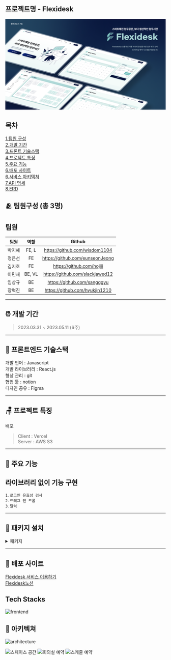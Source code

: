 ## 프로젝트명 - Flexidesk

![브로셔](/public/img/brochure.png)

## 목차

[1.팀원 구성](<#🏃🏻‍♂️-팀원구성-(총-3명)>)  
[2.개발 기간](#⏰-개발-기간)  
[3.프론트 기술스택](#📝-프론트엔드-기술스택)  
[4.프로젝트 특징](#🪑-프로젝트-특징)  
[5.주요 기능](#👀-주요-기능)  
[6.배포 사이트](#💎-배포-사이트)  
[6.서비스 아키텍쳐](#💫-서비스-아키텍쳐)  
[7.API 명세](#-API-명세)  
[8.ERD](#💫-ERD)

## 🫂 팀원구성 (총 3명)

## 팀원

|  팀원  |  역할  |             Github              |
| :----: | :----: | :-----------------------------: |
| 박지혜 | FE, L  |  https://github.com/wisdom1104  |
| 정은선 |   FE   | https://github.com/eunseonJeong |
| 김지호 |   FE   |    https://github.com/hojiii    |
| 이민재 | BE, VL | https://github.com/slackjawed12 |
| 임상규 |   BE   |   https://github.com/sangggyu   |
| 장혁진 |   BE   | https://github.com/hyukjin1210  |

---

## ⏰ 개발 기간

> 2023.03.31 ~ 2023.05.11 (6주)

---

## 📝 프론트엔드 기술스택

개발 언어 : Javascript  
개발 라이브러리 : React.js  
형상 관리 : git  
협업 툴 : notion  
디자인 공유 : Figma

---

## 🪑 프로젝트 특징

배포

> Client : Vercel  
> Server : AWS S3

---

## 👀 주요 기능

## 라이브러리 없이 기능 구현

    1.로그인 유효성 검사
    2.드래그 앤 드롭
    3.달력

---

## 🔧 패키지 설치

<details>
    <summary>패키지</summary>
        <div markdown="1">
            전역상태관리 "@reduxjs/toolkit": "^1.9.3",<br/>
            "@tanstack/react-query": "^4.28.0",   <br/>
            비동기통신 "axios": "^1.3.4",  <br/>
            "devtools": "^8.6.9",  <br/>
            가상서버를 이용 "json-server": "^0.17.3",  <br/>
            "react": "^18.2.0",  <br/>
            "react-dom": "^18.2.0",  <br/>
            중앙상태관리 "react-redux": "^8.0.5",  <br/>
            SPA를 구현 "react-router-dom": "^6.9.0",  <br/>
            "react-scripts": "5.0.1",  <br/>
            "redux": "^4.2.1",  <br/>
            스타일 사용 "styled-components": "^5.3.9",  <br/>
            "universal-cookie": "^4.0.4",  <br/>
            "web-vitals": "^2.1.0"  <br/>
            팀원들과 기본적인 코드 통일 "prettier": "^2.8.7",  <br/>
            아이콘 사용 : react-icons  <br/>
            디버깅,모니터링 : ReduxDevTools
        </div>
</details>

---

## 💎 배포 사이트

[Flexidesk 서비스 이용하기](https://www.flexidesks.click/)  
[Flexidesk노션](https://www.notion.so/Flexidesk-91bdaba3920f405295e81ef6f1f44c7e?pvs=4)

## Tech Stacks

![frontend](https://user-images.githubusercontent.com/77224652/236629690-f4a00e4f-7030-444a-86d9-a486f05bf7de.png)

## 💫 아키텍쳐

![architecture](https://user-images.githubusercontent.com/77224652/236628256-ea2cde32-ec3c-49ae-a7ea-4124ad945a6c.png)

<!-- <details>
<summary>토글 접기/펼치기</summary>
<div markdown="1">

안녕

</div>
</details> -->

![스페이스 공간](https://user-images.githubusercontent.com/77224652/236627905-1ace59f6-afba-41e6-94e2-97472f0f64be.png)
![회의실 예약](https://user-images.githubusercontent.com/77224652/236627934-acd70dcb-a258-4ba5-8ea6-8847861f61a8.png)
![스케줄 예약](https://user-images.githubusercontent.com/77224652/236627951-c19b8593-286b-40bf-8bde-43129860c292.png)

<!-- 사이즈 조절 <img width="" height=""></img> -->
